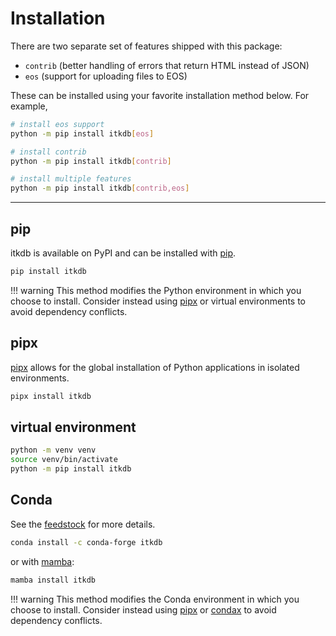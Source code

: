 # Installation

There are two separate set of features shipped with this package:

- `contrib` (better handling of errors that return HTML instead of JSON)
- `eos` (support for uploading files to EOS)

These can be installed using your favorite installation method below. For
example,

```bash
# install eos support
python -m pip install itkdb[eos]

# install contrib
python -m pip install itkdb[contrib]

# install multiple features
python -m pip install itkdb[contrib,eos]
```

---

## pip

itkdb is available on PyPI and can be installed with [pip](https://pip.pypa.io).

```bash
pip install itkdb
```

<!-- prettier-ignore -->
!!! warning
    This method modifies the Python environment in which you choose to install. Consider instead using [pipx](#pipx) or virtual environments to avoid dependency conflicts.

## pipx

[pipx](https://github.com/pypa/pipx) allows for the global installation of
Python applications in isolated environments.

```bash
pipx install itkdb
```

## virtual environment

```bash
python -m venv venv
source venv/bin/activate
python -m pip install itkdb
```

## Conda

See the [feedstock](https://github.com/conda-forge/itkdb-feedstock) for more
details.

```bash
conda install -c conda-forge itkdb
```

or with [mamba](https://github.com/mamba-org/mamba):

```bash
mamba install itkdb
```

<!-- prettier-ignore -->
!!! warning
    This method modifies the Conda environment in which you choose to install. Consider instead using [pipx](#pipx) or [condax](https://github.com/mariusvniekerk/condax) to avoid dependency conflicts.
